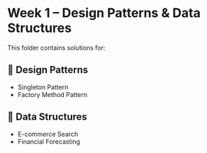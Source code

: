 # Week 1 – Design Patterns & Data Structures

This folder contains solutions for:

## 🔷 Design Patterns
- Singleton Pattern
- Factory Method Pattern

## 🔶 Data Structures
- E-commerce Search
- Financial Forecasting
